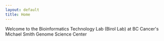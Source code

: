 ```yaml
---
layout: default
title: Home
---
```


Welcome to the Bioinformatics Technology Lab (Birol Lab) at BC Cancer's Michael Smith Genome Science Center
